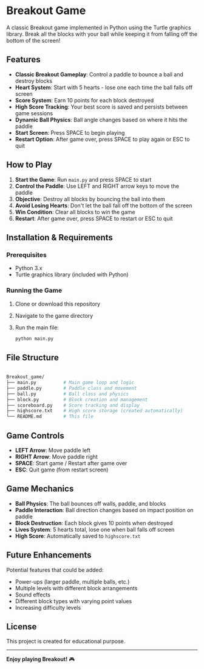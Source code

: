 # Breakout Game

A classic Breakout game implemented in Python using the Turtle graphics library. Break all the blocks with your ball while keeping it from falling off the bottom of the screen!

## Features

- **Classic Breakout Gameplay**: Control a paddle to bounce a ball and destroy blocks
- **Heart System**: Start with 5 hearts - lose one each time the ball falls off screen
- **Score System**: Earn 10 points for each block destroyed
- **High Score Tracking**: Your best score is saved and persists between game sessions
- **Dynamic Ball Physics**: Ball angle changes based on where it hits the paddle
- **Start Screen**: Press SPACE to begin playing
- **Restart Option**: After game over, press SPACE to play again or ESC to quit

## How to Play

1. **Start the Game**: Run `main.py` and press SPACE to start
2. **Control the Paddle**: Use LEFT and RIGHT arrow keys to move the paddle
3. **Objective**: Destroy all blocks by bouncing the ball into them
4. **Avoid Losing Hearts**: Don't let the ball fall off the bottom of the screen
5. **Win Condition**: Clear all blocks to win the game
6. **Restart**: After game over, press SPACE to restart or ESC to quit

## Installation & Requirements

### Prerequisites

- Python 3.x
- Turtle graphics library (included with Python)

### Running the Game

1. Clone or download this repository
2. Navigate to the game directory
3. Run the main file:

   ```bash
   python main.py
   ```

## File Structure

```bash

Breakout_game/
├── main.py          # Main game loop and logic
├── paddle.py        # Paddle class and movement
├── ball.py          # Ball class and physics
├── block.py         # Block creation and management
├── scoreboard.py    # Score tracking and display
├── highscore.txt    # High score storage (created automatically)
└── README.md        # This file
```

## Game Controls

- **LEFT Arrow**: Move paddle left
- **RIGHT Arrow**: Move paddle right
- **SPACE**: Start game / Restart after game over
- **ESC**: Quit game (from restart screen)

## Game Mechanics

- **Ball Physics**: The ball bounces off walls, paddle, and blocks
- **Paddle Interaction**: Ball direction changes based on impact position on paddle
- **Block Destruction**: Each block gives 10 points when destroyed
- **Lives System**: 5 hearts total, lose one when ball falls off screen
- **High Score**: Automatically saved to `highscore.txt`

## Future Enhancements

Potential features that could be added:

- Power-ups (larger paddle, multiple balls, etc.)
- Multiple levels with different block arrangements
- Sound effects
- Different block types with varying point values
- Increasing difficulty levels

## License

This project is created for educational purpose.

---

**Enjoy playing Breakout!** 🎮
